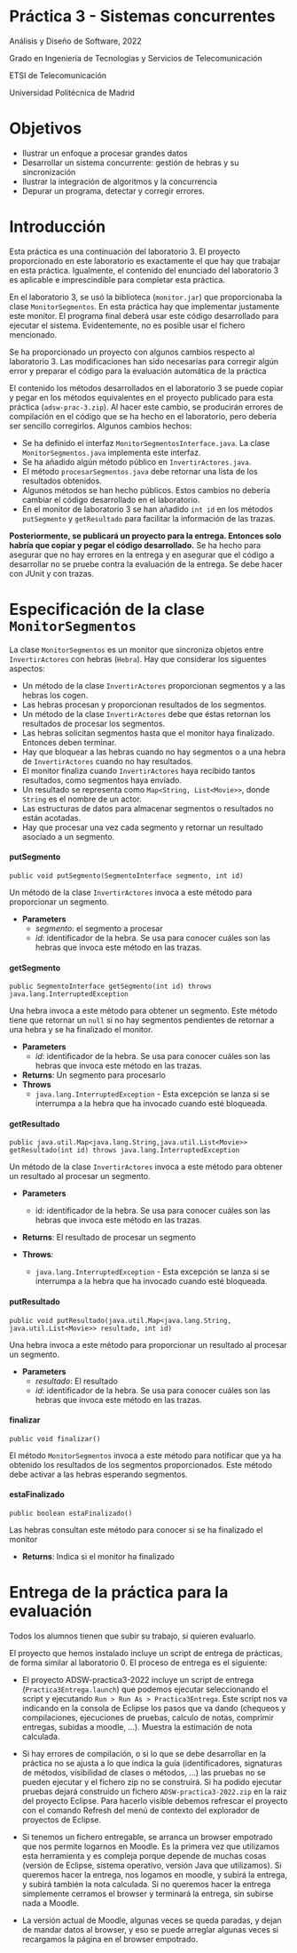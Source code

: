 # Práctica 3 - Sistemas concurrentes

Análisis y Diseño de Software, 2022

Grado en Ingeniería de Tecnologías y Servicios de
Telecomunicación

ETSI de Telecomunicación

Universidad Politécnica de Madrid

# Objetivos

*	Ilustrar un enfoque a procesar grandes datos
*	Desarrollar un sistema concurrente: gestión de hebras y su sincronización
*	Ilustrar la integración de algoritmos y la concurrencia
* Depurar un programa, detectar y corregir errores.

# Introducción

Esta práctica es una continuación del laboratorio 3. El proyecto proporcionado en este laboratorio es exactamente el que hay que trabajar en esta práctica. Igualmente, el contenido del enunciado del laboratorio 3 es aplicable e imprescindible para completar esta práctica.

En el laboratorio 3, se usó la biblioteca (```monitor.jar```) que proporcionaba la clase ```MonitorSegmentos```. En esta práctica hay que implementar justamente este monitor. El programa final deberá usar este código desarrollado para ejecutar el sistema. Evidentemente, no es posible usar el fichero mencionado.

Se ha proporcionado un proyecto con algunos cambios respecto al laboratorio 3. Las modificaciones han sido necesarias para corregir algún error y preparar el código para la evaluación automática de la práctica

El contenido los métodos desarrollados en el laboratorio 3 se puede copiar y pegar en los métodos equivalentes en el proyecto publicado para esta práctica (`adsw-prac-3.zip`). Al hacer este cambio, se producirán errores de compilación en el código que se ha hecho en el laboratorio, pero debería ser sencillo corregirlos. Algunos cambios hechos:

* Se ha definido el interfaz `MonitorSegmentosInterface.java`. La clase  `MonitorSegmentos.java` implementa este interfaz.
* Se ha añadido algún método público en `InvertirActores.java`.
* El método `procesarSegmentos.java` debe retornar una lista de los resultados obtenidos.
* Algunos métodos se han hecho públicos. Estos cambios no debería cambiar el código desarrollado en el laboratorio.
* En el monitor de laboratorio 3 se han añadido `int id` en los métodos `putSegmento` y `getResultado` para facilitar la información de las trazas.

**Posteriormente, se publicará un proyecto para la entrega. Entonces solo habría que copiar y pegar el código desarrollado.** Se ha hecho para asegurar que no hay errores en la entrega y en asegurar que el código a desarrollar no se pruebe contra la evaluación de la entrega. Se debe hacer con JUnit y con trazas.

# Especificación de la clase ```MonitorSegmentos```

La clase ```MonitorSegmentos``` es un monitor que sincroniza objetos entre ```InvertirActores``` con hebras (```Hebra```). Hay que considerar los siguentes aspectos:

* Un método de la clase `InvertirActores` proporcionan segmentos y a las hebras los cogen.
* Las hebras procesan y proporcionan resultados de los segmentos.
* Un método de la clase  `InvertirActores` debe que éstas retornan los resultados de procesar los segmentos.
* Las hebras solicitan segmentos hasta que el monitor haya finalizado. Entonces deben terminar.
* Hay que bloquear a las hebras cuando no hay segmentos o a una hebra de `InvertirActores` cuando no hay resultados.
* El monitor finaliza cuando `InvertirActores` haya recibido tantos resultados, como segmentos haya enviado.
* Un resultado se representa como `Map<String, List<Movie>>`, donde `String` es el nombre de un actor.
* Las estructuras de datos para almacenar segmentos o resultados no están acotadas.
* Hay que procesar una vez cada segmento y retornar un resultado asociado a un segmento.

#### putSegmento

`public void putSegmento​(SegmentoInterface segmento, int id)`

Un método de la clase ```InvertirActores``` invoca a este método para proporcionar un segmento.

* **Parameters**
    - *segmento*: el segmento a procesar
    - *id*: identificador de la hebra. Se usa para conocer cuáles son las hebras que invoca este método en las trazas.

#### getSegmento

`public SegmentoInterface getSegmento​(int id) throws java.lang.InterruptedException`

Una hebra invoca a este método para obtener un segmento. Este método tiene que retornar un `null` si no hay segmentos pendientes de retornar a una hebra y se ha finalizado el monitor.

* **Parameters**
    * *id*: identificador de la hebra. Se usa para conocer cuáles son las hebras que invoca este método en las trazas.
* **Returns**: Un segmento para procesarlo
* **Throws**
    - `java.lang.InterruptedException` - Esta excepción se lanza si se interrumpa a la hebra que ha invocado cuando esté bloqueada.

#### getResultado

`public java.util.Map<java.lang.String,​java.util.List<Movie>> getResultado(int id) throws java.lang.InterruptedException`

Un método de la clase ```InvertirActores``` invoca a este método para obtener un resultado al procesar un segmento.

* **Parameters**
    - id: identificador de la hebra. Se usa para conocer cuáles son las hebras que invoca este método en las trazas.

* **Returns**: El resultado de procesar un segmento

* **Throws**:
    - `java.lang.InterruptedException` - Esta excepción se lanza si se interrumpa a la hebra que ha invocado cuando esté bloqueada.

#### putResultado

`public void putResultado​(java.util.Map<java.lang.String,​java.util.List<Movie>> resultado, int id)`

Una hebra invoca a este método para proporcionar un resultado al procesar un segmento.

* **Parameters**
    - *resultado*: El resultado
    - *id*: identificador de la hebra. Se usa para conocer cuáles son las hebras que invoca este método en las trazas.

#### finalizar

`public void finalizar()`

El método `MonitorSegmentos` invoca a este método para notificar que ya ha obtenido los resultados de los segmentos proporcionados. Este método debe activar a las hebras esperando segmentos.

#### estaFinalizado
`public boolean estaFinalizado()`

Las hebras consultan este método para conocer si se ha finalizado el monitor

* **Returns**: Indica si el  monitor ha finalizado

# Entrega de la práctica para la evaluación

Todos los alumnos tienen que subir su trabajo, si quieren evaluarlo.

El proyecto que hemos instalado incluye un script de entrega de prácticas, de forma similar al laboratorio 0. El proceso de entrega es el siguiente:

- El proyecto ADSW-practica3-2022 incluye un script de entrega (`Practica3Entrega.launch`) que podemos ejecutar seleccionando el script y ejecutando `Run > Run As > Practica3Entrega`. Este script nos va indicando en la consola de Eclipse los pasos que va dando (chequeos y compilaciones, ejecuciones de pruebas, calculo de notas, comprimir entregas, subidas a moodle, ...). Muestra la estimación de nota calculada.

- Si hay errores de compilación, o si lo que se debe desarrollar en la práctica no se ajusta a lo que indica la guía (identificadores, signaturas de métodos, visibilidad de clases o métodos, ...) las pruebas no se pueden ejecutar y el fichero zip no se construirá. Si ha podido ejecutar pruebas dejará construido un fichero `ADSW-practica3-2022.zip` en la raiz del proyecto Eclipse. Para hacerlo visible debemos refrescar el proyecto con el comando Refresh del menú de contexto del explorador de proyectos de Eclipse.

- Si tenemos un fichero entregable, se arranca un browser empotrado que nos permite logarnos en Moodle. Es la primera vez que utilizamos esta herramienta y es compleja porque depende de muchas cosas (versión de Eclipse, sistema operativo, versión Java que utilizamos). Si queremos hacer la entrega, nos logamos en moodle, y subirá la entrega, y subirá también la nota calculada. Si no queremos hacer la entrega simplemente cerramos el browser y terminará la entrega, sin subirse nada a Moodle.

- La versión actual de Moodle, algunas veces se queda paradas, y dejan de mandar datos al browser, y eso se puede arreglar algunas veces si recargamos la página en el browser empotrado.
